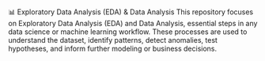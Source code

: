 📊 Exploratory Data Analysis (EDA) & Data Analysis
This repository focuses on Exploratory Data Analysis (EDA) and Data Analysis, essential steps in any data science or machine learning workflow. These processes are used to understand the dataset, identify patterns, detect anomalies, test hypotheses, and inform further modeling or business decisions.

